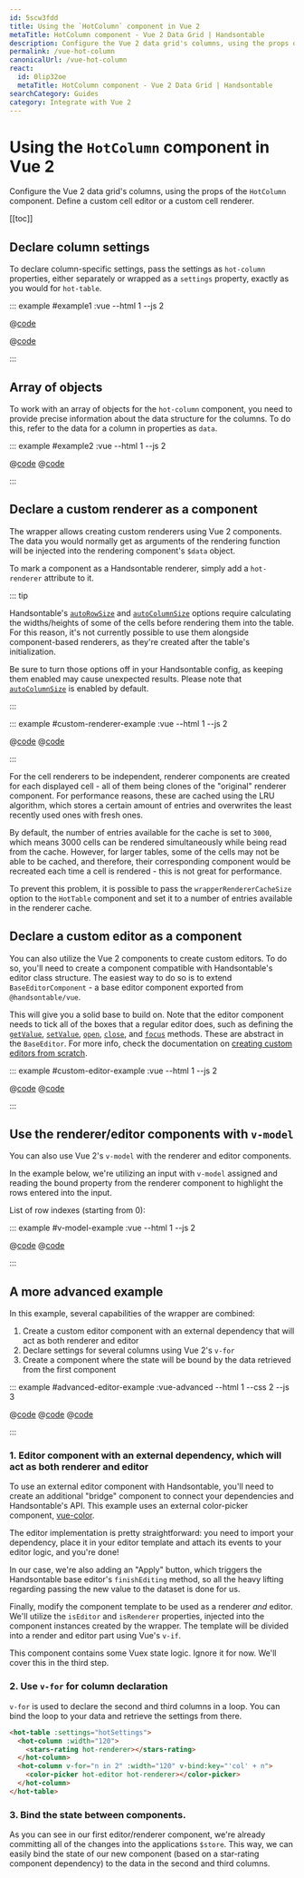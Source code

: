 ```yaml
---
id: 5scw3fdd
title: Using the `HotColumn` component in Vue 2
metaTitle: HotColumn component - Vue 2 Data Grid | Handsontable
description: Configure the Vue 2 data grid's columns, using the props of the "HotColumn" component. Define a custom cell editor or a custom cell renderer.
permalink: /vue-hot-column
canonicalUrl: /vue-hot-column
react:
  id: 0lip32oe
  metaTitle: HotColumn component - Vue 2 Data Grid | Handsontable
searchCategory: Guides
category: Integrate with Vue 2
---
```


# Using the `HotColumn` component in Vue 2

Configure the Vue 2 data grid's columns, using the props of the `HotColumn` component. Define a custom cell editor or a custom cell renderer.

[[toc]]

## Declare column settings

To declare column-specific settings, pass the settings as `hot-column` properties, either separately or wrapped as a `settings` property, exactly as you would for `hot-table`.

::: example #example1 :vue --html 1 --js 2

@[code](@/content/guides/integrate-with-vue/vue-hot-column/vue/example1.html)

@[code](@/content/guides/integrate-with-vue/vue-hot-column/vue/example1.js)

:::

## Array of objects

To work with an array of objects for the `hot-column` component, you need to provide precise information about the data structure for the columns. To do this, refer to the data for a column in properties as `data`.

::: example #example2 :vue --html 1 --js 2

@[code](@/content/guides/integrate-with-vue/vue-hot-column/vue/example2.html)
@[code](@/content/guides/integrate-with-vue/vue-hot-column/vue/example2.js)

:::

## Declare a custom renderer as a component

The wrapper allows creating custom renderers using Vue 2 components. The data you would normally get as arguments of the rendering function will be injected into the rendering component's `$data` object.

To mark a component as a Handsontable renderer, simply add a `hot-renderer` attribute to it.

::: tip

Handsontable's [`autoRowSize`](@/api/options.md#autorowsize) and [`autoColumnSize`](@/api/options.md#autocolumnsize) options require calculating the widths/heights of some of the cells before rendering them into the table. For this reason, it's not currently possible to use them alongside component-based renderers, as they're created after the table's initialization.

Be sure to turn those options off in your Handsontable config, as keeping them enabled may cause unexpected results. Please note that [`autoColumnSize`](@/api/options.md#autocolumnsize) is enabled by default.

:::

::: example #custom-renderer-example :vue --html 1 --js 2

@[code](@/content/guides/integrate-with-vue/vue-hot-column/vue/custom-renderer-example.html)
@[code](@/content/guides/integrate-with-vue/vue-hot-column/vue/custom-renderer-example.js)

:::

For the cell renderers to be independent, renderer components are created for each displayed cell - all of them being clones of the "original" renderer component. For performance reasons, these are cached using the LRU algorithm, which stores a certain amount of entries and overwrites the least recently used ones with fresh ones.

By default, the number of entries available for the cache is set to `3000`, which means 3000 cells can be rendered simultaneously while being read from the cache. However, for larger tables, some of the cells may not be able to be cached, and therefore, their corresponding component would be recreated each time a cell is rendered - this is not great for performance.

To prevent this problem, it is possible to pass the `wrapperRendererCacheSize` option to the `HotTable` component and set it to a number of entries available in the renderer cache.

## Declare a custom editor as a component

You can also utilize the Vue 2 components to create custom editors. To do so, you'll need to create a component compatible with Handsontable's editor class structure. The easiest way to do so is to extend `BaseEditorComponent` - a base editor component exported from `@handsontable/vue`.

This will give you a solid base to build on. Note that the editor component needs to tick all of the boxes that a regular editor does, such as defining the [`getValue`](@/api/baseEditor.md#getvalue), [`setValue`](@/api/baseEditor.md#setvalue), [`open`](@/api/baseEditor.md#open), [`close`](@/api/baseEditor.md#close), and [`focus`](@/api/baseEditor.md#focus) methods. These are abstract in the `BaseEditor`. For more info, check the documentation on [creating custom editors from scratch](@/guides/cell-functions/cell-editor/cell-editor.md#how-to-create-a-custom-editor).

::: example #custom-editor-example :vue --html 1 --js 2

@[code](@/content/guides/integrate-with-vue/vue-hot-column/vue/custom-editor-example.html)
@[code](@/content/guides/integrate-with-vue/vue-hot-column/vue/custom-editor-example.js)

:::

## Use the renderer/editor components with `v-model`

You can also use Vue 2's `v-model` with the renderer and editor components.

In the example below, we're utilizing an input with `v-model` assigned and reading the bound property from the renderer component to highlight the rows entered into the input.

List of row indexes (starting from 0):

::: example #v-model-example :vue --html 1 --js 2

@[code](@/content/guides/integrate-with-vue/vue-hot-column/vue/v-model-example.html)
@[code](@/content/guides/integrate-with-vue/vue-hot-column/vue/v-model-example.js)

:::

## A more advanced example

In this example, several capabilities of the wrapper are combined:

1. Create a custom editor component with an external dependency that will act as both renderer and editor
2. Declare settings for several columns using Vue 2's `v-for`
3. Create a component where the state will be bound by the data retrieved from the first component

::: example #advanced-editor-example :vue-advanced --html 1 --css 2 --js 3

@[code](@/content/guides/integrate-with-vue/vue-hot-column/vue/advanced-editor-example.html)
@[code](@/content/guides/integrate-with-vue/vue-hot-column/vue/advanced-editor-example.css)
@[code](@/content/guides/integrate-with-vue/vue-hot-column/vue/advanced-editor-example.js)

:::

### 1. Editor component with an external dependency, which will act as both renderer and editor

To use an external editor component with Handsontable, you'll need to create an additional "bridge" component to connect your dependencies and Handsontable's API. This example uses an external color-picker component, [vue-color](https://github.com/xiaokaike/vue-color).

The editor implementation is pretty straightforward: you need to import your dependency, place it in your editor template and attach its events to your editor logic, and you're done!

In our case, we're also adding an "Apply" button, which triggers the Handsontable base editor's `finishEditing` method, so all the heavy lifting regarding passing the new value to the dataset is done for us.

Finally, modify the component template to be used as a renderer _and_ editor. We'll utilize the `isEditor` and `isRenderer` properties, injected into the component instances created by the wrapper. The template will be divided into a render and editor part using Vue's `v-if`.

This component contains some Vuex state logic. Ignore it for now. We'll cover this in the third step.

### 2. Use `v-for` for column declaration

`v-for` is used to declare the second and third columns in a loop. You can bind the loop to your data and retrieve the settings from there.

```html
<hot-table :settings="hotSettings">
  <hot-column :width="120">
    <stars-rating hot-renderer></stars-rating>
  </hot-column>
  <hot-column v-for="n in 2" :width="120" v-bind:key="'col' + n">
    <color-picker hot-editor hot-renderer></color-picker>
  </hot-column>
</hot-table>
```

### 3. Bind the state between components.

As you can see in our first editor/renderer component, we're already committing all of the changes into the applications `$store`. This way, we can easily bind the state of our new component (based on a star-rating component dependency) to the data in the second and third columns.
